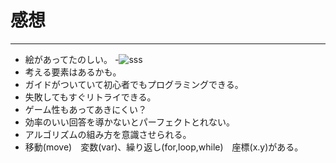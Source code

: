 # 感想
---

- 絵があってたのしい。
-![sss](https://codecombat.com/images/pages/about/coco_comic.jpg)
- 考える要素はあるかも。
- ガイドがついていて初心者でもプログラミングできる。
- 失敗してもすぐリトライできる。
- ゲーム性もあってあきにくい？
- 効率のいい回答を導かないとパーフェクトとれない。
- アルゴリズムの組み方を意識させられる。
- 移動(move)　変数(var)、繰り返し(for,loop,while)　座標(x.y)がある。








